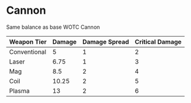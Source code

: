 # Cannon
Same balance as base WOTC Cannon

| Weapon Tier   | Damage  | Damage Spread | Critical Damage |
| ------------- | ------- | ------------- | --------------- |
| Conventional  | 5       | 1             | 2               |
| Laser         | 6.75    | 1             | 3               |
| Mag           | 8.5     | 2             | 4               |
| Coil          | 10.25   | 2             | 5               |
| Plasma        | 13      | 2             | 6               |
